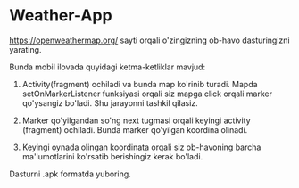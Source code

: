 # Weather-App
https://openweathermap.org/ sayti orqali o'zingizning ob-havo dasturingizni yarating. 

Bunda mobil ilovada quyidagi ketma-ketliklar mavjud:  

1. Activity(fragment) ochiladi va bunda map ko'rinib turadi. Mapda setOnMarkerListener funksiyasi orqali siz mapga click orqali marker qo'ysangiz bo'ladi. 
Shu jarayonni tashkil qilasiz.  

2. Marker qo'yilgandan so'ng next tugmasi orqali keyingi activity (fragment) ochiladi. Bunda marker qo'yilgan koordina olinadi.  

3. Keyingi oynada olingan koordinata orqali siz ob-havoning barcha ma'lumotlarini ko'rsatib berishingiz kerak bo'ladi.  

Dasturni .apk formatda yuboring.
